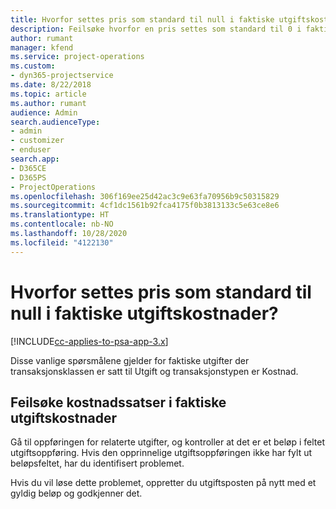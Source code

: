 ```yaml
---
title: Hvorfor settes pris som standard til null i faktiske utgiftskostnader?
description: Feilsøke hvorfor en pris settes som standard til 0 i faktiske utgiftskostnader.
author: rumant
manager: kfend
ms.service: project-operations
ms.custom:
- dyn365-projectservice
ms.date: 8/22/2018
ms.topic: article
ms.author: rumant
audience: Admin
search.audienceType:
- admin
- customizer
- enduser
search.app:
- D365CE
- D365PS
- ProjectOperations
ms.openlocfilehash: 306f169ee25d42ac3c9e63fa70956b9c50315829
ms.sourcegitcommit: 4cf1dc1561b92fca4175f0b3813133c5e63ce8e6
ms.translationtype: HT
ms.contentlocale: nb-NO
ms.lasthandoff: 10/28/2020
ms.locfileid: "4122130"
---
```

# <a name="why-is-the-price-defaulting-to-zero-on-expense-cost-actuals"></a>Hvorfor settes pris som standard til null i faktiske utgiftskostnader?

[!INCLUDE[cc-applies-to-psa-app-3.x](../includes/cc-applies-to-psa-app-3x.md)]

Disse vanlige spørsmålene gjelder for faktiske utgifter der transaksjonsklassen er satt til Utgift og transaksjonstypen er Kostnad.

## <a name="troubleshooting-cost-rates-on-expense-cost-actuals"></a>Feilsøke kostnadssatser i faktiske utgiftskostnader

Gå til oppføringen for relaterte utgifter, og kontroller at det er et beløp i feltet utgiftsoppføring. Hvis den opprinnelige utgiftsoppføringen ikke har fylt ut beløpsfeltet, har du identifisert problemet.
 
Hvis du vil løse dette problemet, oppretter du utgiftsposten på nytt med et gyldig beløp og godkjenner det.
